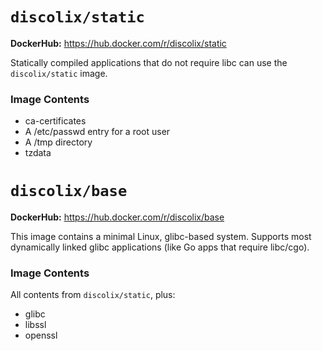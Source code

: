 # `discolix/static`

**DockerHub:** https://hub.docker.com/r/discolix/static

Statically compiled applications that do not require libc can use the `discolix/static` image.

### Image Contents

* ca-certificates
* A /etc/passwd entry for a root user
* A /tmp directory
* tzdata

# `discolix/base`

**DockerHub:** https://hub.docker.com/r/discolix/base

This image contains a minimal Linux, glibc-based system. Supports most dynamically linked glibc applications (like Go apps that require libc/cgo).

### Image Contents

All contents from `discolix/static`, plus:
* glibc
* libssl
* openssl
